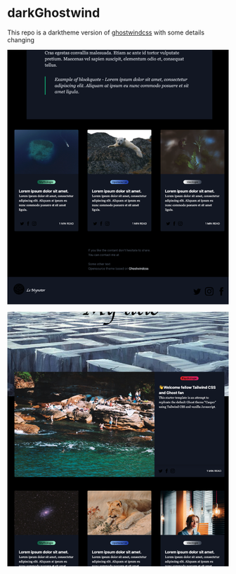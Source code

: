 # darkGhostwind 

This repo is a darktheme version of [ghostwindcss](https://github.com/tailwindtoolbox/Ghostwind) with some details changing

![example](https://github.com/chiptu/darkGhostwind/blob/master/ex.png?raw=true)

![example 2](https://github.com/chiptu/darkGhostwind/blob/master/ex2.png?raw=true)

